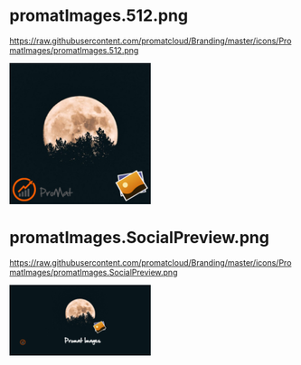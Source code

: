 # promatImages.512.png
https://raw.githubusercontent.com/promatcloud/Branding/master/icons/PromatImages/promatImages.512.png

<img src="https://raw.githubusercontent.com/promatcloud/Branding/master/icons/PromatImages/promatImages.512.png"  
alt="promatImages.512.png" width=250/>

# promatImages.SocialPreview.png
https://raw.githubusercontent.com/promatcloud/Branding/master/icons/PromatImages/promatImages.SocialPreview.png

<img src="https://raw.githubusercontent.com/promatcloud/Branding/master/icons/PromatImages/promatImages.SocialPreview.png"  
alt="promatImages.SocialPreview.png" width=250/>
